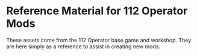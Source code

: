 <h1>Reference Material for 112 Operator Mods</h1>
<p>These assets come from the 112 Operator base game and workshop. They are here simply as a reference to assist in creating new mods.</p>
